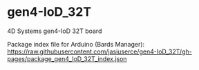 # gen4-IoD_32T
4D Systems gen4-IoD 32T board 

Package index file for Arduino (Bards Manager):
https://raw.githubusercontent.com/jasiuserce/gen4-IoD_32T/gh-pages/package_gen4_IoD_32T_index.json
